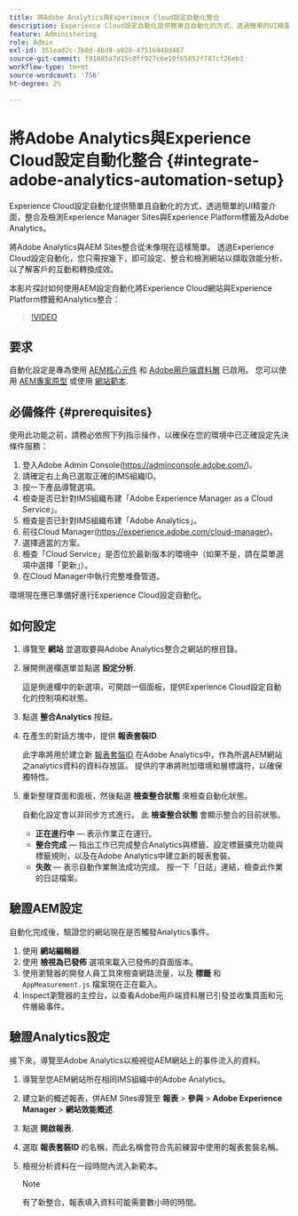 ```yaml
---
title: 將Adobe Analytics與Experience Cloud設定自動化整合
description: Experience Cloud設定自動化提供簡單且自動化的方式，透過簡單的UI精靈介面，整合及檢測Experience Manager Sites與Experience Platform標籤及Adobe Analytics。 了解如何透過您自己的網站使用自動化設定。
feature: Administering
role: Admin
exl-id: 351ead2c-7b0d-4bd9-a020-47516948d467
source-git-commit: f91885a7d15c0ff927c6e10f65852f787cf26eb3
workflow-type: tm+mt
source-wordcount: '756'
ht-degree: 2%

---
```


# 將Adobe Analytics與Experience Cloud設定自動化整合 {#integrate-adobe-analytics-automation-setup}

Experience Cloud設定自動化提供簡單且自動化的方式，透過簡單的UI精靈介面，整合及檢測Experience Manager Sites與Experience Platform標籤及Adobe Analytics。

將Adobe Analytics與AEM Sites整合從未像現在這樣簡單。 透過Experience Cloud設定自動化，您只需按幾下，即可設定、整合和檢測網站以擷取效能分析，以了解客戶的互動和轉換成效。

本影片探討如何使用AEM設定自動化將Experience Cloud網站與Experience Platform標籤和Analytics整合：

>[!VIDEO](https://video.tv.adobe.com/v/345372/?quality=12)

## 要求

自動化設定是專為使用 [AEM核心元件](https://experienceleague.adobe.com/docs/experience-manager-core-components/using/introduction.html) 和 [Adobe用戶端資料層](https://experienceleague.adobe.com/docs/experience-manager-core-components/using/developing/data-layer/overview.html) 已啟用。 您可以使用 [AEM專案原型](https://experienceleague.adobe.com/docs/experience-manager-core-components/using/developing/archetype/overview.html?lang=zh-Hant) 或使用 [網站範本](/help/journey-sites/quick-site/create-site.md).

## 必備條件 {#prerequisites}

使用此功能之前，請務必依照下列指示操作，以確保在您的環境中已正確設定先決條件服務：

1. 登入Adobe Admin Console(https://adminconsole.adobe.com/)。
1. 請確定右上角已選取正確的IMS組織ID。
1. 按一下產品導覽選項。
1. 檢查是否已針對IMS組織布建「Adobe Experience Manager as a Cloud Service」。
1. 檢查是否已針對IMS組織布建「Adobe Analytics」。
1. 前往Cloud Manager(https://experience.adobe.com/cloud-manager)。
1. 選擇適當的方案。
1. 檢查「Cloud Service」是否位於最新版本的環境中（如果不是，請在菜單選項中選擇「更新」）。
1. 在Cloud Manager中執行完整堆疊管道。

環境現在應已準備好進行Experience Cloud設定自動化。

## 如何設定

1. 導覽至 **網站** 並選取要與Adobe Analytics整合之網站的根目錄。
1. 展開側邊欄選單並點選 **設定分析**.

   這是側邊欄中的新選項，可開啟一個面板，提供Experience Cloud設定自動化的控制項和狀態。
1. 點選 **整合Analytics** 按鈕。
1. 在產生的對話方塊中，提供 **報表套裝ID**.

   此字串將用於建立新 [報表套裝ID](https://experienceleague.adobe.com/docs/analytics/admin/manage-report-suites/new-report-suite/t-create-a-report-suite.html?lang=en) 在Adobe Analytics中，作為所選AEM網站之analytics資料的資料存放區。 提供的字串將附加環境和層標識符，以確保獨特性。

1. 重新整理頁面和面板，然後點選 **檢查整合狀態** 來檢查自動化狀態。

   自動化設定會以非同步方式進行。 此 **檢查整合狀態** 會顯示整合的目前狀態。

   * **正在進行中**  — 表示作業正在運行。
   * **整合完成**  — 指出工作已完成整合Analytics與標籤、設定標籤擴充功能與標籤規則，以及在Adobe Analytics中建立新的報表套裝。
   * **失敗**  — 表示自動作業無法成功完成。 按一下「日誌」連結，檢查此作業的日誌檔案。

## 驗證AEM設定

自動化完成後，驗證您的網站現在是否觸發Analytics事件。

1. 使用 **網站編輯器**.
1. 使用 **檢視為已發佈** 選項來載入已發佈的頁面版本。
1. 使用瀏覽器的開發人員工具來檢查網路流量，以及 **標籤** 和 `AppMeasurement.js` 檔案現在正在載入。
1. Inspect瀏覽器的主控台，以查看Adobe用戶端資料層已引發並收集頁面和元件層級事件。

## 驗證Analytics設定

接下來，導覽至Adobe Analytics以檢視從AEM網站上的事件流入的資料。

1. 導覽至您AEM網站所在相同IMS組織中的Adobe Analytics。
1. 建立新的概述報表，供AEM Sites導覽至 **報表** > **參與** > **Adobe Experience Manager** > **網站效能概述**.
1. 點選 **開啟報表**.
1. 選取 **報表套裝ID** 的名稱，而此名稱會符合先前練習中使用的報表套裝名稱。
1. 檢視分析資料在一段時間內流入新範本。

   >[!NOTE]
   >
   > 有了新整合，報表填入資料可能需要數小時的時間。
